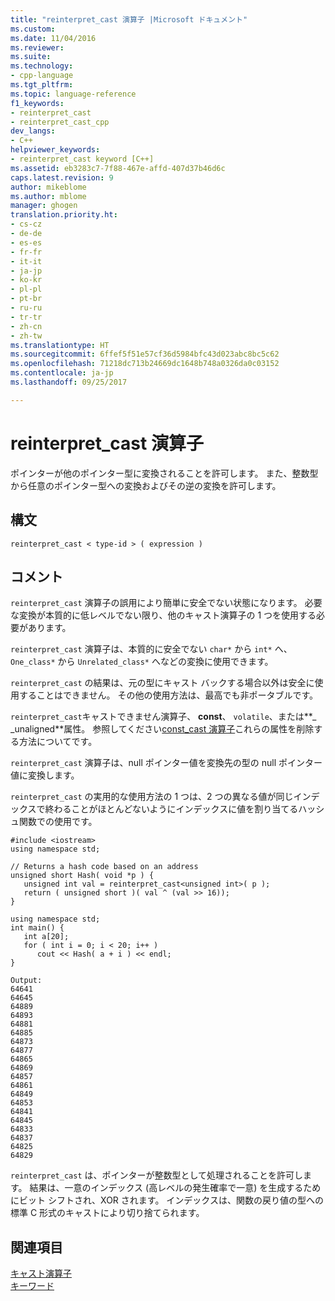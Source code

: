 ```yaml
---
title: "reinterpret_cast 演算子 |Microsoft ドキュメント"
ms.custom: 
ms.date: 11/04/2016
ms.reviewer: 
ms.suite: 
ms.technology:
- cpp-language
ms.tgt_pltfrm: 
ms.topic: language-reference
f1_keywords:
- reinterpret_cast
- reinterpret_cast_cpp
dev_langs:
- C++
helpviewer_keywords:
- reinterpret_cast keyword [C++]
ms.assetid: eb3283c7-7f88-467e-affd-407d37b46d6c
caps.latest.revision: 9
author: mikeblome
ms.author: mblome
manager: ghogen
translation.priority.ht:
- cs-cz
- de-de
- es-es
- fr-fr
- it-it
- ja-jp
- ko-kr
- pl-pl
- pt-br
- ru-ru
- tr-tr
- zh-cn
- zh-tw
ms.translationtype: HT
ms.sourcegitcommit: 6ffef5f51e57cf36d5984bfc43d023abc8bc5c62
ms.openlocfilehash: 71218dc713b24669dc1648b748a0326da0c03152
ms.contentlocale: ja-jp
ms.lasthandoff: 09/25/2017

---
```

# <a name="reinterpretcast-operator"></a>reinterpret_cast 演算子
ポインターが他のポインター型に変換されることを許可します。 また、整数型から任意のポインター型への変換およびその逆の変換を許可します。  
  
## <a name="syntax"></a>構文  
  
```  
reinterpret_cast < type-id > ( expression )  
```  
  
## <a name="remarks"></a>コメント  
 `reinterpret_cast` 演算子の誤用により簡単に安全でない状態になります。 必要な変換が本質的に低レベルでない限り、他のキャスト演算子の 1 つを使用する必要があります。  
  
 `reinterpret_cast` 演算子は、本質的に安全でない `char*` から `int*` へ、`One_class*` から `Unrelated_class*` へなどの変換に使用できます。  
  
 `reinterpret_cast` の結果は、元の型にキャスト バックする場合以外は安全に使用することはできません。 その他の使用方法は、最高でも非ポータブルです。  
  
 `reinterpret_cast`キャストできません演算子、 **const**、 `volatile`、または**_ _unaligned**属性。 参照してください[const_cast 演算子](../cpp/const-cast-operator.md)これらの属性を削除する方法についてです。  
  
 `reinterpret_cast` 演算子は、null ポインター値を変換先の型の null ポインター値に変換します。  
  
 `reinterpret_cast` の実用的な使用方法の 1 つは、2 つの異なる値が同じインデックスで終わることがほとんどないようにインデックスに値を割り当てるハッシュ関数での使用です。  
  
```  
#include <iostream>  
using namespace std;  
  
// Returns a hash code based on an address  
unsigned short Hash( void *p ) {  
   unsigned int val = reinterpret_cast<unsigned int>( p );  
   return ( unsigned short )( val ^ (val >> 16));  
}  
  
using namespace std;  
int main() {  
   int a[20];  
   for ( int i = 0; i < 20; i++ )  
      cout << Hash( a + i ) << endl;  
}  
  
Output:   
64641  
64645  
64889  
64893  
64881  
64885  
64873  
64877  
64865  
64869  
64857  
64861  
64849  
64853  
64841  
64845  
64833  
64837  
64825  
64829  
```  
  
 `reinterpret_cast` は、ポインターが整数型として処理されることを許可します。 結果は、一意のインデックス (高レベルの発生確率で一意) を生成するためにビット シフトされ、XOR されます。 インデックスは、関数の戻り値の型への標準 C 形式のキャストにより切り捨てられます。  
  
## <a name="see-also"></a>関連項目  
 [キャスト演算子](../cpp/casting-operators.md)   
 [キーワード](../cpp/keywords-cpp.md)
